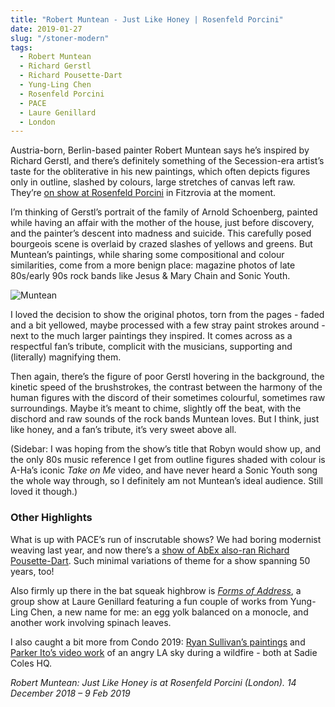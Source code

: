 ```yaml
---
title: "Robert Muntean - Just Like Honey | Rosenfeld Porcini"
date: 2019-01-27
slug: "/stoner-modern"
tags:
  - Robert Muntean
  - Richard Gerstl
  - Richard Pousette-Dart
  - Yung-Ling Chen
  - Rosenfeld Porcini
  - PACE
  - Laure Genillard
  - London
---
```


Austria-born, Berlin-based painter Robert Muntean says he’s inspired by Richard Gerstl, and there’s definitely something of the Secession-era artist’s taste for the obliterative in his new paintings, which often depicts figures only in outline, slashed by colours, large stretches of canvas left raw. They’re [on show at Rosenfeld Porcini](https://rosenfeldporcini.com/exhibitions/44/overview/) in Fitzrovia at the moment.

I’m thinking of Gerstl’s portrait of the family of Arnold Schoenberg, painted while having an affair with the mother of the house, just before discovery, and the painter’s descent into madness and suicide. This carefully posed bourgeois scene is overlaid by crazed slashes of yellows and greens. But Muntean’s paintings, while sharing some compositional and colour similarities, come from a more benign place: magazine photos of late 80s/early 90s rock bands like Jesus & Mary Chain and Sonic Youth.

![Muntean](/muntean-rosenfeld-1.jpg)

I loved the decision to show the original photos, torn from the pages - faded and a bit yellowed, maybe processed with a few stray paint strokes around - next to the much larger paintings they inspired. It comes across as a respectful fan’s tribute, complicit with the musicians, supporting and (literally) magnifying them.

Then again, there’s the figure of poor Gerstl hovering in the background, the kinetic speed of the brushstrokes, the contrast between the harmony of the human figures with the discord of their sometimes colourful, sometimes raw surroundings. Maybe it’s meant to chime, slightly off the beat, with the dischord and raw sounds of the rock bands Muntean loves. But I think, just like honey, and a fan’s tribute, it’s very sweet above all.

(Sidebar: I was hoping from the show’s title that Robyn would show up, and the only 80s music reference I get from outline figures shaded with colour is A-Ha’s iconic *Take on Me* video, and have never heard a Sonic Youth song the whole way through, so I definitely am not Muntean’s ideal audience. Still loved it though.)

### Other Highlights

What is up with PACE’s run of inscrutable shows? We had boring modernist weaving last year, and now there’s a [show of AbEx also-ran Richard Pousette-Dart](https://www.pacegallery.com/exhibitions/12972/works-1940-1992). Such minimal variations of theme for a show spanning 50 years, too!

Also firmly up there in the bat squeak highbrow is *[Forms of Address](http://lglondon.org/index.php/project/forms-of-address--decfeb/)*, a group show at Laure Genillard featuring a fun couple of works from Yung-Ling Chen, a new name for me: an egg yolk balanced on a monocle, and another work involving spinach leaves.

I also caught a bit more from Condo 2019: [Ryan Sullivan’s paintings](https://www.sadiecoles.com/exhibitions/700/installation_shots/) and [Parker Ito’s video work](http://chateaushatto.com/exhibition/condo-london-at-sadie-coles-hq/) of an angry LA sky during a wildfire - both at Sadie Coles HQ.

*Robert Muntean: Just Like Honey is at Rosenfeld Porcini (London). 14 December 2018 – 9 Feb 2019*
